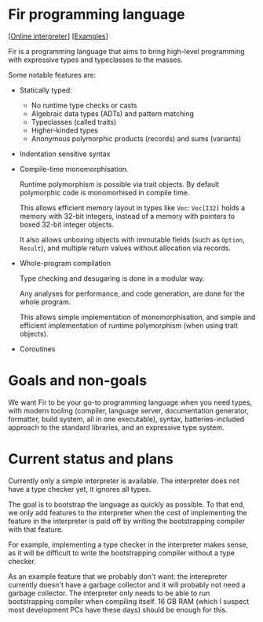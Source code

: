 # Fir programming language

\[[Online interpreter]\]
\[[Examples]\]

[Online interpreter]: https://fir-lang.github.io
[Examples]: https://github.com/fir-lang/fir/tree/main/examples

Fir is a programming language that aims to bring high-level programming with
expressive types and typeclasses to the masses.

Some notable features are:

- Statically typed:
  - No runtime type checks or casts
  - Algebraic data types (ADTs) and pattern matching
  - Typeclasses (called traits)
  - Higher-kinded types
  - Anonymous polymorphic products (records) and sums (variants)

- Indentation sensitive syntax

- Compile-time monomorphisation.

  Runtime polymorphism is possible via trait objects. By default polymorphic
  code is monomorhised in compile time.

  This allows efficient memory layout in types like `Vec`: `Vec[I32]` holds a
  memory with 32-bit integers, instead of a memory with pointers to boxed
  32-bit integer objects.

  It also allows unboxing objects with immutable fields (such as `Option`,
  `Result`), and multiple return values without allocation via records.

- Whole-program compilation

  Type checking and desugaring is done in a modular way.

  Any analyses for performance, and code generation, are done for the whole
  program.

  This allows simple implementation of monomorphisation, and simple and
  efficient implementation of runtime polymorphism (when using trait objects).

- Coroutines

# Goals and non-goals

We want Fir to be your go-to programming language when you need types, with
modern tooling (compiler, language server, documentation generator, formatter,
build system, all in one executable), syntax, batteries-included approach to
the standard libraries, and an expressive type system.

# Current status and plans

Currently only a simple interpreter is available. The interpreter does not have
a type checker yet, it ignores all types.

The goal is to bootstrap the language as quickly as possible. To that end, we
only add features to the interpreter when the cost of implementing the feature
in the interpreter is paid off by writing the bootstrapping compiler with that
feature.

For example, implementing a type checker in the interpreter makes sense, as it
will be difficult to write the bootstrapping compiler without a type checker.

As an example feature that we probably don't want: the interepreter currently
doesn't have a garbage collector and it will probably not need a garbage
collector. The interpreter only needs to be able to run bootstrapping compiler
when compiling itself. 16 GB RAM (which I suspect most development PCs have
these days) should be enough for this.
